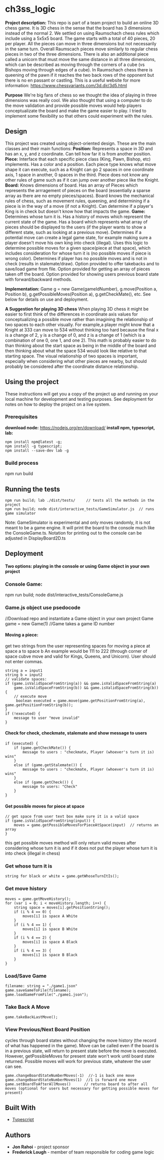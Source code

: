 # ch3ss_logic

**Project description:** This repo is part of a team project to build an online 3D chess game.  It is 3D chess in the sense that the board has 3 dimensions instead of the normal 2.  We settled on using Raumschach chess rules which include using a 5x5x5 board. The game starts with a total of 40 pieces, 20 per player. All the pieces can move in three dimensions but not necessarily in the same turn. Overall Raumscach pieces move similarly to regular chess pieces in two of the three dimensions. There is also an additional piece called a unicorn that must move the same distance in all three dimensions, which can be described as moving through the corners of a cube (vs Bishops moving through edges of a cube). In Raumschach chess there is queening of the pawn if it reaches the two back rows of the opponent but there is no en passant or castling. This is a useful website for more information: https://www.chessvariants.com/3d.dir/3d5.html

**Purpose** We're big fans of chess so we thought the idea of playing in three dimensions was really cool. We also thought that using a computer to do the move validation and provide possible moves would help players conceptualizate the board and make the game easier to play. I tried to implement some flexibility so that others could experiment with the rules.  

## Design

This project was created using object-oriented design. These are the main classes and their main functions:
**Position:** Represents a space in 3D and has an x, y, and z coordinate.  Can tell how far it is from another position.
**Piece:** Interface that each specific piece class (King, Pawn, Bishop, etc) implements.  Has a color and a position. Each piece type knows what move shape it can execute, such as a Knight can go 2 spaces in one coordinate axis, 1 space in another, 0 spaces in the third. Piece does not know any other rules of game such as if it can jump over another piece like the Knight.
**Board:** Knows dimensions of board. Has an array of Pieces which represents the arrragement of pieces on the board (essentially a sparse array as there are no empty pieces/spaces). Board knows the mechanical rules of chess, such as movement rules, queening, and determining if a piece is in the way of a move (if not a Knight). Can determine if a player's King is in check but doesn't know how that impacts the game. 
**Game:** Determines whose turn it is. Has a history of moves which represent the current state of the game. Has a board which represents what array of pieces should be displayed to the users (if the player wants to show a different state, such as looking at a previous move). Determines if a potential move can create a legal game state, for example making sure a player doesn't move his own king into check (illegal). Uses this logic to determine possible moves for a given space(piece at that space), which includes consideration for whose turn it is (no possible moves if piece is wrong color). Determines if player has no possible moves and is not in check (results in stalemate/draw). Option provided to offer takebacks and to save/load game from file. Option provided for getting an array of pieces taken off the board. Option provided for showing users previous board state with forward/backward methods.

**Implementation:** Game g = new Game(gameIdNumber), g.move(Position a, Position b), g.getPossibleMoves(Position a), g.getCheckMate(), etc. See below for details on use and deployment.

**A Suggestion for playing 3D chess** When playing 3D chess it might be easier to first think of the differences in coordinate axis values for conceptualizing a possible move rather than imagining the relationship of two spaces to each other visually.  For example,a player might know that a Knight at 333 can move to 534 without thinking too hard because the final x is a change of 2, y is a change of 0, and z is a change of 1 (which is a combination of one 0, one 1, and one 2). This math is probably easier to do than thinking about the start space as being in the middle of the board and then thinking about what the space 534 would look like relative to that starting space. The visual relationship of two spaces is important, especially when considering what other pieces are nearby, but should probably be considered after the coordinate distance relationship.  

## Using the project

These instructions will get you a copy of the project up and running on your local machine for development and testing purposes. See deployment for notes on how to deploy the project on a live system.

### Prerequisites

**download node:** https://nodejs.org/en/download/
**install npm, typescript, lab:**
```
npm install npm@latest -g;
npm install -g typescript;
npm install --save-dev lab -g
```

### Build process

npm run build

## Running the tests
```
npm run build; lab ./dist/tests/     // tests all the methods in the project
npm run build; node dist/interactive_tests/GameSimulator.js  // runs game simulator
```
Note: GameSimulator is experimental and only moves randomly, it is not meant to be a game engine.  It will print the board to the console much like the ConsoleGame.ts.  Notation for printing out to the console can be adjusted in DisplayBoard2D.ts

## Deployment
#### Two options: playing in the console or using Game object in your own project

### Console Game:
npm run build; node dist/interactive_tests/ConsoleGame.js

### Game.js object use psedocode
//Download repo and instantiate a Game object in your own project
Game game = new Game(1)  //Game takes a game ID number

#### Moving a piece:

get two strings from the user representing spaces for moving a piece at space a to space b
An example would be 111 to 222 (through corner of space cubve move and valid for Kings, Queens, and Unicorn).  User should not enter commas.
```
string a = input1
string b = input2
// validate spaces: 
if (game.isValidSpaceFromString(a)) && game.isValidSpaceFromString(a)
    game.isValidSpaceFromString(b)) && game.isValidSpaceFromString(b)) {
    // execute move
     boolean executed = game.move(game.getPositionFromString(a), game.getPositionFromString(b)); 
} 
if (!executed) { 
    message to user "move invalid" 
} 
```
#### Check for check, checkmate, stalemate and show message to users
```
if (executed) { 
    if (game.getCheckMate()) { 
        message to users : "checkmate, Player (whoever's turn it is) wins" 
    } 
    else if (game.getStalemate()) { 
        message to users : "checkmate, Player (whoever's turn it is) wins" 
    } 
    else if (game.getCheck()) { 
        message to users: "Check" 
    } 
}
```
#### Get possible moves for piece at space 
```
// get space from user text box make sure it is a valid space 
if (game.isValidSpaceFromString(input)) {
    moves = game.getPossibleMovesForPieceAtSpace(input)  // returns an array
}
```
this get possible moves method will only return valid moves after considering whose turn it is and if it does not put the player whose turn it is into check (illegal in chess)

### Get whose turn it is 
```
string for black or white = game.getWhoseTurnItIs();
```
### Get move history 
```
moves = game.getMoveHistory(); 
for (var i = 0; i < moveHistory.length; i++) { 
    string space = moves[i].getPositionString(); 
    if (i % 4 == 0) { 
        moves[i] is space A White 
    } 
    if (i % 4 == 1) { 
        moves[i] is space B White 
    } 
    if (i % 4 == 2) { 
        moves[i] is space A Black 
    } 
    if (i % 4 == 3) { 
        moves[i] is space B Black 
    }
}
```
### Load/Save Game
```
filename: string = "./game1.json"
game.saveGameToFile(filename);
game.loadGameFromFile("./game1.json");
```
### Take Back A Move
```
game.takeBackLastMove();
```
### View Previous/Next Board Position
cycles through board states without changing the move history (the record of what has happened in the game).  Move can be called even if the board is in a previous state, will return to present state before the move is executed. However, getPossibleMoves for present state won't work until board state returned. Possible moves will work for previous state, whatever the user can see.
```
game.changeBoardStateNumberMoves(-1)  //-1 is back one move
game.changeBoardStateNumberMoves(1)  //1 is forward one move
game.setBoardToAfterAllMoves()      // returns board to after all moves (optional for users but necessary for getting possible moves for present)
```

## Built With

* [Typescript](https://www.typescriptlang.org/) 

## Authors

* **Jon Rahoi** - project sponsor
* **Frederick Lough** - member of team responsible for coding game logic


<!-- ## License -->

